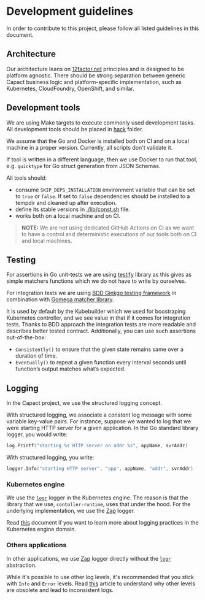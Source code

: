 # Development guidelines

In order to contribute to this project, please follow all listed guidelines in this document.

## Architecture

Our architecture leans on [12factor.net](https://www.12factor.net/) principles and is designed to be platform agnostic. 
There should be strong separation between generic Capact business logic and platform-specific implementation, such as Kubernetes, CloudFoundry, OpenShift, and similar.  

## Development tools

We are using Make targets to execute commonly used development tasks. All development tools should be placed in [hack](https://github.com/capactio/capact/tree/main/hack) folder.

We assume that the Go and Docker is installed both on CI and on a local machine in a proper version. Currently, all scripts don't validate it.
 
If tool is written in a different language, then we use Docker to run that tool, e.g. `quicktype` for Go struct generation from JSON Schemas. 

All tools should:
 - consume `SKIP_DEPS_INSTALLATION` environment variable that can be set to `true` or `false`. If set to `false` dependencies should be installed to a tempdir and cleaned up after execution. 
 - define its stable versions in [./lib/const.sh](https://github.com/capactioasddd/capact/tree/main/hack/lib/const.sh) file.
 - works both on a local machine and on CI.

> **NOTE:** We are not using dedicated GitHub Actions on CI as we want to have a control and deterministic executions of our tools both on CI and local machines.

## Testing

For assertions in Go unit-tests we are using [testify](https://github.com/stretchr/testify) library as this gives as simple matchers functions which we do not have to write by ourselves. 

For integration tests we are using [BDD Ginkgo testing framework](https://github.com/onsi/ginkgo) in combination with [Gomega matcher library](https://github.com/onsi/gomega). 

It is used by default by the Kubebuilder which we used for boostraping Kubernetes controller, and we see value in that if it comes for integration tests.
Thanks to BDD approach the integration tests are more readable and describes better tested contract. Additionally, you can use such assertions out-of-the-box:
- `Consistently()` to ensure that the given state remains same over a duration of time.
- `Eventually()` to repeat a given function every interval seconds until function’s output matches what’s expected.

## Logging

In the Capact project, we use the structured logging concept. 

With structured logging, we associate a *constant* log message with some variable key-value pairs. For instance, suppose we wanted to log that we were starting HTTP server for a given application. In the Go standard library logger, you would write:

```go
log.Printf("starting %s HTTP server on addr %s", appName, svrAddr)
```

With structured logging, you write:

```go
logger.Info("starting HTTP server", "app", appName, "addr", svrAddr)
```

### Kubernetes engine

We use the [`logr`](https://github.com/go-logr/logr) logger in the Kubernetes engine.
The reason is that the library that we use, `contoller-runtime`, uses that under the hood.
For the underlying implementation, we use the [Zap](https://github.com/uber-go/zap) logger.

Read [this](https://github.com/kubernetes-sigs/controller-runtime/blob/master/TMP-LOGGING.md#logging-guidelines) document if you want to learn more about logging practices in the Kubernetes engine domain.

### Others applications

In other applications, we use [Zap](https://github.com/uber-go/zap) logger directly without the [`logr`](https://github.com/go-logr/logr) abstraction. 

While it's possible to use other log levels, it's recommended that you stick with `Info` and `Error` levels. 
Read [this](https://dave.cheney.net/2015/11/05/lets-talk-about-logging) article to understand why other levels are obsolete and lead to inconsistent logs.
